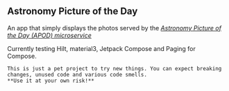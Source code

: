 ## Astronomy Picture of the Day
An app that simply displays the photos served by the [*Astronomy Picture of the Day (APOD) microservice*](https://github.com/nasa/apod-api#docs-)

Currently testing Hilt, material3, Jetpack Compose and Paging for Compose.

```
This is just a pet project to try new things. You can expect breaking changes, unused code and various code smells.
**Use it at your own risk!**
```
